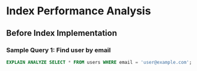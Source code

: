 # Index Performance Analysis

## Before Index Implementation

### Sample Query 1: Find user by email
```sql
EXPLAIN ANALYZE SELECT * FROM users WHERE email = 'user@example.com';